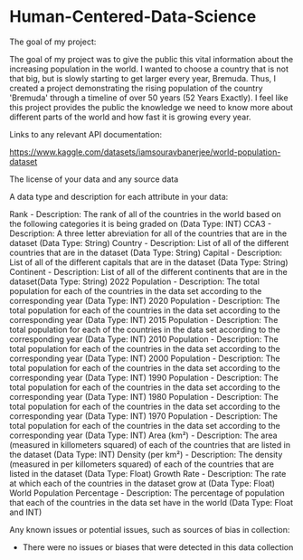 # Human-Centered-Data-Science

The goal of my project: 

The goal of my project was to give the public this vital information about the increasing population in the world. I wanted to choose a country that is not that big, but is slowly starting to get larger every year, Bremuda. Thus, I created a project demonstrating the rising population of the country 'Bremuda' through a timeline of over 50 years (52 Years Exactly). I feel like this project provides the public the knowledge we need to know more about different parts of the world and how fast it is growing every year.

Links to any relevant API documentation: 

https://www.kaggle.com/datasets/iamsouravbanerjee/world-population-dataset

The license of your data and any source data

A data type and description for each attribute in your data:

Rank - Description: The rank of all of the countries in the world based on the following categories it is being graded on (Data Type: INT)
CCA3 - Description: A three letter abreviation for all of the countries that are in the dataset (Data Type: String)
Country	- Description: List of all of the different countries that are in the dataset (Data Type: String)
Capital	- Description: List of all of the different capitals that are in the dataset (Data Type: String)
Continent	- Description: List of all of the different continents that are in the dataset(Data Type: String)
2022 Population	- Description: The total population for each of the countries in the data set according to the corresponding year (Data Type: INT)
2020 Population - Description: The total population for each of the countries in the data set according to the corresponding year (Data Type: INT)
2015 Population	- Description: The total population for each of the countries in the data set according to the corresponding year (Data Type: INT)
2010 Population	- Description: The total population for each of the countries in the data set according to the corresponding year (Data Type: INT)
2000 Population	- Description: The total population for each of the countries in the data set according to the corresponding year (Data Type: INT)
1990 Population	- Description: The total population for each of the countries in the data set according to the corresponding year (Data Type: INT)
1980 Population	- Description: The total population for each of the countries in the data set according to the corresponding year (Data Type: INT)
1970 Population	- Description: The total population for each of the countries in the data set according to the corresponding year (Data Type: INT)
Area (km²)	- Description: The area (measured in killometers squared) of each of the countries that are listed in the dataset (Data Type: INT)
Density (per km²)	- Description: The density (measured in per killometers squared) of each of the countries that are listed in the dataset (Data Type: Float)
Growth Rate	- Description: The rate at which each of the countries in the dataset grow at (Data Type: Float)
World Population Percentage - Description: The percentage of population that each of the countries in the data set have in the world (Data Type: Float and INT)


Any known issues or potential issues, such as sources of bias in collection:

- There were no issues or biases that were detected in this data collection
